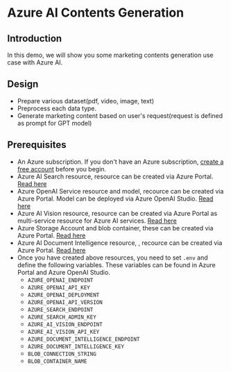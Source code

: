 # Azure AI Contents Generation

## Introduction

In this demo, we will show you some marketing contents generation use case with Azure AI.

## Design

- Prepare various dataset(pdf, video, image, text)
- Preprocess each data type.
- Generate marketing content based on user's request(request is defined as prompt for GPT model)

## Prerequisites

- An Azure subscription. If you don't have an Azure subscription, [create a free account](https://aka.ms/AMLFree) before you begin.
- Azure AI Search resource, resource can be created via Azure Portal. [Read here](hhttps://learn.microsoft.com/eu-es/azure/search/search-create-service-portal)
- Azure OpenAI Service resource and model, recource can be created via Azure Portal. Model can be deployed via Azure OpenAI Studio. [Read here](https://learn.microsoft.com/eu-es/azure/ai-services/openai/how-to/create-resource?pivots=web-portal)
- Azure AI Vision resource, resource can be created via Azure Portal as multi-service resource for Azure AI services. [Read here](https://learn.microsoft.com/en-us/azure/ai-services/multi-service-resource?tabs=linux&pivots=azportal)
- Azure Storage Account and blob container, these can be created via Azure Portal. [Read here](https://learn.microsoft.com/eu-es/azure/storage/blobs/blob-containers-portal)
- Azure AI Document Intelligence resource, , recource can be created via Azure Portal. [Read here](https://learn.microsoft.com/en-us/azure/ai-services/document-intelligence/how-to-guides/use-sdk-rest-api?view=doc-intel-4.0.0&tabs=windows&pivots=programming-language-python)
- Once you have created above resources, you need to set `.env` and define the following variables. These variables can be found in Azure Portal and Azure OpenAI Studio.
  - `AZURE_OPENAI_ENDPOINT`
  - `AZURE_OPENAI_API_KEY`
  - `AZURE_OPENAI_DEPLOYMENT`
  - `AZURE_OPENAI_API_VERSION`
  - `AZURE_SEARCH_ENDPOINT`
  - `AZURE_SEARCH_ADMIN_KEY`
  - `AZURE_AI_VISION_ENDPOINT`
  - `AZURE_AI_VISION_API_KEY`
  - `AZURE_DOCUMENT_INTELLIGENCE_ENDPOINT`
  - `AZURE_DOCUMENT_INTELLIGENCE_KEY`
  - `BLOB_CONNECTION_STRING`
  - `BLOB_CONTAINER_NAME`